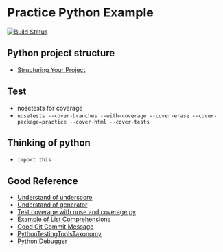 # Practice Python Example

[![Build Status](https://travis-ci.org/gramer/python-in-practice.svg?branch=master)](https://travis-ci.org/gramer/python-in-practice)

## Python project structure

 - [Structuring Your Project](http://docs.python-guide.org/en/latest/writing/structure)

## Test
 - nosetests for coverage
 - `nosetests --cover-branches --with-coverage --cover-erase --cover-package=practice --cover-html --cover-tests`

## Thinking of python 
 - `import this`
  
## Good Reference
 - [Understand of underscore](https://mingrammer.com/underscore-in-python)
 - [Understand of generator](http://bluese05.tistory.com/56)
 - [Test coverage with nose and coverage.py](http://www.saltycrane.com/blog/2012/04/test-coverage-nose-and-coveragepy/)
 - [Example of List Comprehensions](http://www.secnetix.de/olli/Python/list_comprehensions.hawk)
 - [Good Git Commit Message](https://item4.github.io/2016-11-01/How-to-Write-a-Git-Commit-Message/)
 - [PythonTestingToolsTaxonomy](https://wiki.python.org/moin/PythonTestingToolsTaxonomy)
 - [Python Debugger](https://github.com/spiside/pdb-tutorial)